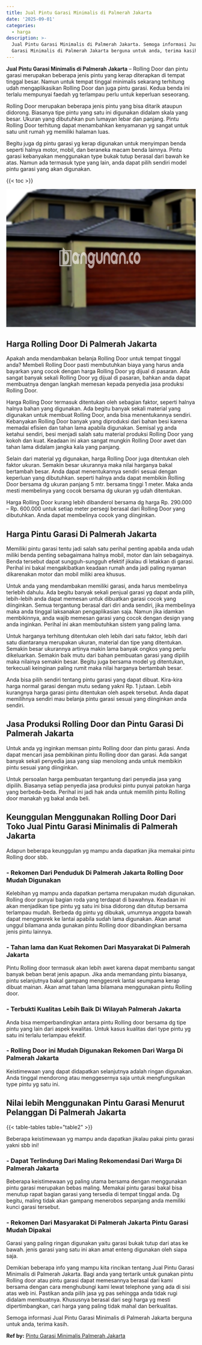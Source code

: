 ```yaml
---
title: Jual Pintu Garasi Minimalis di Palmerah Jakarta
date: '2025-09-01'
categories:
  - harga
description: >-
  Jual Pintu Garasi Minimalis di Palmerah Jakarta. Semoga informasi Jual Pintu
  Garasi Minimalis di Palmerah Jakarta berguna untuk anda, terima kasih....
---
```


**Jual Pintu Garasi Minimalis di Palmerah Jakarta** – Rolling Door dan pintu garasi merupakan beberapa jenis pintu yang kerap diterapkan di tempat tinggal besar. Namun untuk tempat tinggal minimalis sekarang terhitung udah mengaplikasikan Rolling Door dan juga pintu garasi. Kedua benda ini terlalu mempunyai faedah yg terlampau perlu untuk keperluan seseorang.

Rolling Door merupakan beberapa jenis pintu yang bisa ditarik ataupun didorong. Biasanya tipe pintu yang satu ini digunakan didalam skala yang besar. Ukuran yang dibutuhkan pun lumayan lebar dan panjang. Pintu Rolling Door terhitung dapat menambahkan kenyamanan yg sangat untuk satu unit rumah yg memiliki halaman luas.

Begitu juga dg pintu garasi yg kerap digunakan untuk menyimpan benda seperti halnya motor, mobil, dan beraneka macam benda lainnya. Pintu garasi kebanyakan menggunakan type bukak tutup berasal dari bawah ke atas. Namun ada termasuk type yang lain, anda dapat pilih sendiri model pintu garasi yang akan digunakan.

{{< toc >}}

![Jual Pintu Garasi Minimalis di Palmerah Jakarta](/images/pintu-garasi-34.png)

## Harga Rolling Door Di Palmerah Jakarta

Apakah anda mendambakan belanja Rolling Door untuk tempat tinggal anda? Membeli Rolling Door pasti membutuhkan biaya yang harus anda bayarkan yang cocok dengan harga Rolling Door yg dijual di pasaran. Ada sangat banyak sekali Rolling Door yg dijual di pasaran, bahkan anda dapat membuatnya dengan langkah memesan kepada penyedia jasa produksi Rolling Door.

Harga Rolling Door termasuk ditentukan oleh sebagian faktor, seperti halnya halnya bahan yang digunakan. Ada begitu banyak sekali material yang digunakan untuk membuat Rolling Door, anda bisa menentukannya sendiri. Kebanyakan Rolling Door banyak yang diproduksi dari bahan besi karena memadai efisien dan tahan lama apabila digunakan. Semisal yg anda ketahui sendiri, besi menjadi salah satu material produksi Rolling Door yang kokoh dan kuat. Keadaan ini akan sangat mungkin Rolling Door awet dan tahan lama didalam jangka kala yang panjang.

Selain dari material yg digunakan, harga Rolling Door juga ditentukan oleh faktor ukuran. Semakin besar ukurannya maka nilai harganya bakal bertambah besar. Anda dapat menentukannya sendiri sesuai dengan keperluan yang dibutuhkan. seperti halnya anda dapat membikin Rolling Door bersama dg ukuran panjang 5 mtr. bersama tinggi 1 meter. Maka anda mesti membelinya yang cocok bersama dg ukuran yg udah ditentukan.

Harga Rolling Door kurang lebih dibanderol bersama dg harga Rp. 290.000 – Rp. 600.000 untuk setiap meter persegi berasal dari Rolling Door yang dibutuhkan. Anda dapat membelinya cocok yang diinginkan.

## Harga Pintu Garasi Di Palmerah Jakarta

Memiliki pintu garasi tentu jadi salah satu perihal penting apabila anda udah miliki benda penting sebagaimana halnya mobil, motor dan lain sebagainya. Benda tersebut dapat sungguh-sungguh efektif jikalau di letakkan di garasi. Perihal ini bakal mengakibatkan keadaan rumah anda jadi paling nyaman dikarenakan motor dan mobil miliki area khusus.

Untuk anda yang mendambakan memiliki garasi, anda harus membelinya terlebih dahulu. Ada begitu banyak sekali penjual garasi yg dapat anda pilih, lebih-lebih anda dapat memesan untuk dibuatkan garasi cocok yang diinginkan. Semua tergantung berasal dari diri anda sendiri, jika membelinya maka anda tinggal laksanakan pengaplikasian saja. Namun jika idamkan membikinnya, anda wajib memesan garasi yang cocok dengan design yang anda inginkan. Perihal ini akan membutuhkan sistem yang paling lama.

Untuk harganya terhitung ditentukan oleh lebih dari satu faktor, lebih dari satu diantaranya merupakan ukuran, material dan tipe yang ditentukan. Semakin besar ukurannya artinya makin lama banyak ongkos yang perlu dikeluarkan. Semakin baik mutu dari bahan pembuatan garasi yang dipilih maka nilainya semakin besar. Begitu juga bersama model yg ditentukan, terkecuali keinginan paling rumit maka nilai harganya bertambah besar.

Anda bisa pilih sendiri tentang pintu garasi yang dapat dibuat. Kira-kira harga normal garasi dengan mutu sedang yakni Rp. 1 jutaan. Lebih kurangnya harga garasi pintu ditentukan oleh aspek tersebut. Anda dapat memilihnya sendiri mau belanja pintu garasi sesuai yang diinginkan anda sendiri.

## Jasa Produksi Rolling Door dan Pintu Garasi Di Palmerah Jakarta

Untuk anda yg inginkan memsan pintu Rolling door dan pintu garasi. Anda dapat mencari jasa pembikinan pintu Rolling door dan garasi. Ada sangat banyak sekali penyedia jasa yang siap menolong anda untuk membikin pintu sesuai yang diinginkan.

Untuk persoalan harga pembuatan tergantung dari penyedia jasa yang dipilih. Biasanya setiap penyedia jasa produksi pintu punyai patokan harga yang berbeda-beda. Perihal ini jadi hak anda untuk memilih pintu Rolling door manakah yg bakal anda beli.

## Keunggulan Menggunakan Rolling Door Dari Toko Jual Pintu Garasi Minimalis di Palmerah Jakarta

Adapun beberapa keunggulan yg mampu anda dapatkan jika memakai pintu Rolling door sbb.

### \- Rekomen Dari Penduduk Di Palmerah Jakarta Rolling Door Mudah Digunakan

Kelebihan yg mampu anda dapatkan pertama merupakan mudah digunakan. Rolling door punyai bagian roda yang terdapat di bawahnya. Keadaan ini akan menjadikan tipe pintu yg satu ini bisa didorong dan ditutup bersama terlampau mudah. Berbeda dg pintu yg dibukak, umumnya anggota bawah dapat menggesrek ke lantai apabila sudah lama digunakan. Akan amat unggul bilamana anda gunakan pintu Rolling door dibandingkan bersama jenis pintu lainnya.

### \- Tahan lama dan Kuat Rekomen Dari Masyarakat Di Palmerah Jakarta

Pintu Rolling door termasuk akan lebih awet karena dapat membantu sangat banyak beban berat jenis apapun. Jika anda memandang pintu biasanya, pintu selanjutnya bakal gampang menggesrek lantai seumpama kerap dibuat mainan. Akan amat tahan lama bilamana menggunakan pintu Rolling door.

### \- Terbukti Kualitas Lebih Baik Di Wilayah Palmerah Jakarta

Anda bisa memperbandingkan antara pintu Rolling door bersama dg tipe pintu yang lain dari aspek kwalitas. Untuk kasus kualitas dari type pintu yg satu ini terlalu terlampau efektif.

### \- Rolling Door ini Mudah Digunakan Rekomen Dari Warga Di Palmerah Jakarta

Keistimewaan yang dapat didapatkan selanjutnya adalah ringan digunakan. Anda tinggal mendorong atau menggesernya saja untuk mengfungsikan type pintu yg satu ini.

## Nilai lebih Menggunakan Pintu Garasi Menurut Pelanggan Di Palmerah Jakarta

{{< table-tables table="table2" >}}

Beberapa keistimewaan yg mampu anda dapatkan jikalau pakai pintu garasi yakni sbb ini!

### \- Dapat Terlindung Dari Maling Rekomendasi Dari Warga Di Palmerah Jakarta

Beberapa keistimewaan yg paling utama bersama dengan menggunakan pintu garasi merupakan bebas maling. Memakai pintu garasi bakal bisa menutup rapat bagian garasi yang tersedia di tempat tinggal anda. Dg begitu, maling tidak akan gampang menerobos sepanjang anda memiliki kunci garasi tersebut.

### \- Rekomen Dari Masyarakat Di Palmerah Jakarta Pintu Garasi Mudah Dipakai

Garasi yang paling ringan digunakan yaitu garasi bukak tutup dari atas ke bawah. jenis garasi yang satu ini akan amat enteng digunakan oleh siapa saja.

Demikian beberapa info yang mampu kita rincikan tentang Jual Pintu Garasi Minimalis di Palmerah Jakarta. Bagi anda yang tertarik untuk gunakan pintu Rolling door atau pintu garasi dapat memesannya berasal dari kami bersama dengan cara menghubungi kami lewat telephone yang ada di sisi atas web ini. Pastikan anda pilih jasa yg pas sehingga anda tidak rugi didalam membuatnya. Khususnya berasal dari segi harga yg mesti dipertimbangkan, cari harga yang paling tidak mahal dan berkualitas.

Semoga informasi Jual Pintu Garasi Minimalis di Palmerah Jakarta berguna untuk anda, terima kasih.

**Ref by:** [Pintu Garasi Minimalis Palmerah Jakarta](https://id.wikipedia.org/wiki/Pintu)
